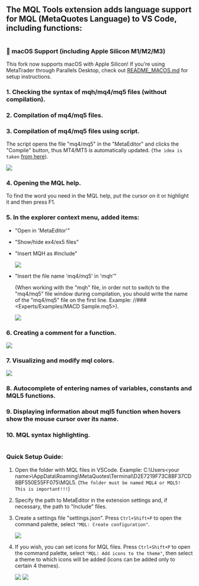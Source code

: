 ## The MQL Tools extension adds language support for MQL (MetaQuotes Language) to VS Code, including functions:
#
<!-- Test comment added by Devin for verification purposes -->


### 🎉 macOS Support (including Apple Silicon M1/M2/M3)
This fork now supports macOS with Apple Silicon! If you're using MetaTrader through Parallels Desktop, check out [README_MACOS.md](README_MACOS.md) for setup instructions.

### 1.  Checking the syntax of mqh/mq4/mq5 files (without compilation).

### 2.  Compilation of mq4/mq5 files.

### 3.  Compilation of mq4/mq5 files using script.
The script opens the file "mq4/mq5" in the "MetaEditor" and clicks the "Compile" button, thus MT4/MT5 is automatically updated. (`The idea is taken` [from here](https://www.mql5.com/en/blogs/post/719548/page2#comment_16501434)).

![](https://raw.githubusercontent.com/L-I-V/MQL-Tools/master/images/Mql_comp.jpg)

### 4. Opening the MQL help.
To find the word you need in the MQL help, put the cursor on it or highlight it and then press F1.

### 5. In the explorer context menu, added items: 
- "Open in 'MetaEditor'"
- "Show/hide ex4/ex5 files" 
- "Insert MQH as #include"

    ![](https://raw.githubusercontent.com/L-I-V/MQL-Tools/master/images/InsertInclude+.gif)

- "Insert the file name 'mq4/mq5' in 'mqh'"

    (When working with the "mqh" file, in order not to switch to the "mq4/mq5" file window during compilation, you should write the name of the "mq4/mq5" file on the first line. Example: //###<Experts/Examples/MACD Sample.mq5>).

    ![](https://raw.githubusercontent.com/L-I-V/MQL-Tools/master/images/InsertMQH.gif)


### 6. Creating a comment for a function.
![](https://raw.githubusercontent.com/L-I-V/MQL-Tools/master/images/CreateComment.gif)

### 7. Visualizing and modify mql colors.

![](https://raw.githubusercontent.com/L-I-V/MQL-Tools/master/images/ColorsMql+.jpg)

### 8.  Autocomplete of entering names of variables, constants and MQL5 functions.

### 9.  Displaying information about mql5 function when hovers show the mouse cursor over its name.

### 10.  MQL syntax highlighting.


#
### Quick Setup Guide: 

1. Open the folder with MQL files in VSCode. Example: C:\Users\<your name>\AppData\Roaming\MetaQuotes\Terminal\D2E7219F73C8BF37CD8BF550E55FF075\MQL5. (`The folder must be named MQL4 or MQL5! This is important!!!`)

2. Specify the path to MetaEditor in the extension settings and, if necessary, the path to "Include" files.
3. Create a settings file "settings.json". Press `Ctrl+Shift+P` to open the command palette, select `"MQL: Create configuration"`.

    ![](https://raw.githubusercontent.com/L-I-V/MQL-Tools/master/images/Settings.jpg)

    
4. If you wish, you can set icons for MQL files. Press  `Ctrl+Shift+P` to open the command palette, select `"MQL: Add icons to the theme"`, then select a theme to which icons will be added (icons can be added only to certain 4 themes).

   ![](https://raw.githubusercontent.com/L-I-V/MQL-Tools/master/images/Icons5.jpg)  ![](https://raw.githubusercontent.com/L-I-V/MQL-Tools/master/images/Icons4.jpg)
